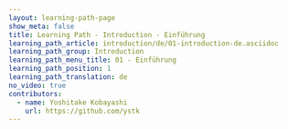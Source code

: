 ```yaml
---
layout: learning-path-page
show_meta: false
title: Learning Path - Introduction - Einführung
learning_path_article: introduction/de/01-introduction-de.asciidoc
learning_path_group: Introduction
learning_path_menu_title: 01 - Einführung
learning_path_position: 1
learning_path_translation: de
no_video: true
contributors:
  - name: Yoshitake Kobayashi
    url: https://github.com/ystk
---
```

<!--- This file autogenerated from https://github.com/InnerSourceCommons/InnerSourceLearningPath/blob/master/scripts/generate_learning_path_markdown.js -->
